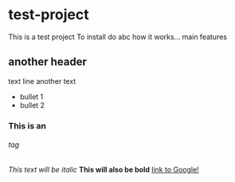 # test-project
This is a test project 
To install do abc
how it works...
main features 
## another header
text line
another text
- bullet 1
- bullet 2
### This is an <h6> tag
  *This text will be italic*
  __This will also be bold__
[link to Google!](http://google.com)
